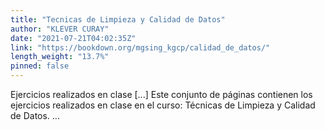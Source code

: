 ```yaml
---
title: "Tecnicas de Limpieza y Calidad de Datos"
author: "KLEVER CURAY"
date: "2021-07-21T04:02:35Z"
link: "https://bookdown.org/mgsing_kgcp/calidad_de_datos/"
length_weight: "13.7%"
pinned: false
---
```


Ejercicios realizados en clase [...] Este conjunto de páginas contienen los ejercicios realizados en clase en el curso: Técnicas de Limpieza y Calidad de Datos.  ...
